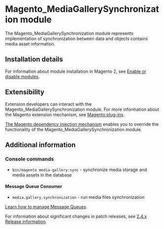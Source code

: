 # Magento_MediaGallerySynchronization module

The Magento_MediaGallerySynchronization module represents implementation of synchronization between data and objects contains
media asset information.

## Installation details

For information about module installation in Magento 2, see [Enable or disable modules](https://experienceleague.adobe.com/docs/commerce-operations/installation-guide/tutorials/manage-modules.html).

## Extensibility

Extension developers can interact with the Magento_MediaGallerySynchronization module. For more information about the Magento extension mechanism, see [Magento plug-ins](https://developer.adobe.com/commerce/php/development/components/plugins/).

[The Magento dependency injection mechanism](https://developer.adobe.com/commerce/php/development/components/dependency-injection/) enables you to override the functionality of the Magento_MediaGallerySynchronization module.

## Additional information

### Console commands

- `bin/magento media-gallery:sync` - synchronize media storage and media assets in the database

#### Message Queue Consumer

- `media.gallery.synchronization` - run media files synchronization

[Learn how to manage Message Queues](https://experienceleague.adobe.com/docs/commerce-operations/configuration-guide/message-queues/manage-message-queues.html).

For information about significant changes in patch releases, see [2.4.x Release information](https://devdocs.magento.com/guides/v2.4/release-notes/bk-release-notes.html).
